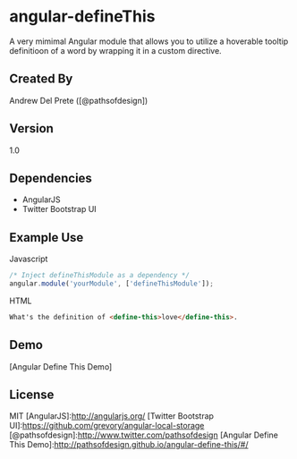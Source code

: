 angular-defineThis
=========

A very mimimal Angular module that allows you to utilize a hoverable tooltip definitioon of a word by wrapping it in a custom directive.

Created By
----
Andrew Del Prete ([@pathsofdesign])

Version
----

1.0


Dependencies
-----------
* AngularJS
* Twitter Bootstrap UI

Example Use
--------------

Javascript
``` javascript
/* Inject defineThisModule as a dependency */
angular.module('yourModule', ['defineThisModule']);
```

HTML
``` html
What's the definition of <define-this>love</define-this>.
```
Demo
----
[Angular Define This Demo]

License
----

MIT
[AngularJS]:http://angularjs.org/
[Twitter Bootstrap UI]:https://github.com/grevory/angular-local-storage
[@pathsofdesign]:http://www.twitter.com/pathsofdesign
[Angular Define This Demo]:http://pathsofdesign.github.io/angular-define-this/#/